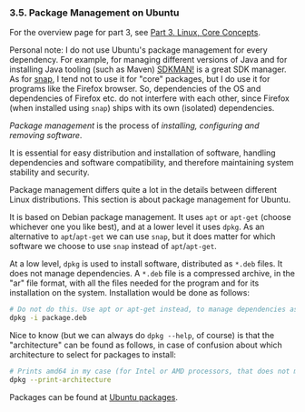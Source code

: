 
### 3.5. Package Management on Ubuntu

For the overview page for part 3, see [Part 3. Linux, Core Concepts](./part-3-linux-core-concepts.md).

Personal note: I do not use Ubuntu's package management for every dependency. For example, for managing
different versions of Java and for installing Java tooling (such as Maven) [SDKMAN!](https://sdkman.io/)
is a great SDK manager. As for [snap](https://snapcraft.io/), I tend not to use it for "core" packages,
but I do use it for programs like the Firefox browser. So, dependencies of the OS and dependencies
of Firefox etc. do not interfere with each other, since Firefox (when installed using `snap`) ships
with its own (isolated) dependencies.

*Package management* is the process of *installing, configuring and removing software*.

It is essential for easy distribution and installation of software, handling dependencies and
software compatibility, and therefore maintaining system stability and security.

Package management differs quite a lot in the details between different Linux distributions.
This section is about package management for Ubuntu.

It is based on Debian package management. It uses `apt` or `apt-get` (choose whichever one you like best),
and at a lower level it uses `dpkg`. As an alternative to `apt`/`apt-get` we can use `snap`, but it does
matter for which software we choose to use `snap` instead of `apt`/`apt-get`.

At a low level, `dpkg` is used to install software, distributed as `*.deb` files. It does not manage
dependencies. A `*.deb` file is a compressed archive, in the "ar" file format, with all the files
needed for the program and for its installation on the system. Installation would be done as follows:

```bash
# Do not do this. Use apt or apt-get instead, to manage dependencies as well.
dpkg -i package.deb
```

Nice to know (but we can always do `dpkg --help`, of course) is that the "architecture" can be found as
follows, in case of confusion about which architecture to select for packages to install:

```bash
# Prints amd64 in my case (for Intel or AMD processors, that does not matter)
dpkg --print-architecture
```

Packages can be found at [Ubuntu packages](https://packages.ubuntu.com/).
